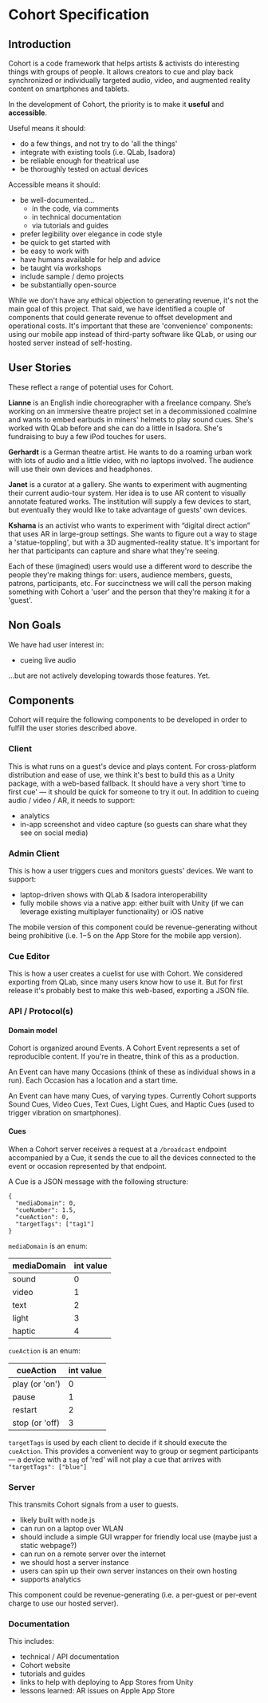 Cohort Specification
=======================

Introduction
-----------------------
Cohort is a code framework that helps artists & activists do interesting things with groups of people. It allows creators to cue and play back synchronized or individually targeted audio, video, and augmented reality content on smartphones and tablets.

In the development of Cohort, the priority is to make it **useful** and **accessible**.

Useful means it should:

- do a few things, and not try to do 'all the things'
- integrate with existing tools (i.e. QLab, Isadora)
- be reliable enough for theatrical use
- be thoroughly tested on actual devices

Accessible means it should:

- be well-documented...
	* in the code, via comments
	* in technical documentation
	* via tutorials and guides
- prefer legibility over elegance in code style
- be quick to get started with
- be easy to work with
- have humans available for help and advice
- be taught via workshops
- include sample / demo projects
- be substantially open-source

While we don't have any ethical objection to generating revenue, it's not the main goal of this project. That said, we have identified a couple of components that could generate revenue to offset development and operational costs. It's important that these are 'convenience' components: using our mobile app instead of third-party software like QLab, or using our hosted server instead of self-hosting. 

User Stories
----------------------------------------------------
These reflect a range of potential uses for Cohort.

**Lianne** is an English indie choreographer with a freelance company. She’s working on an immersive theatre project set in a decommissioned coalmine and wants to embed earbuds in miners' helmets to play sound cues. She's worked with QLab before and she can do a little in Isadora. She's fundraising to buy a few iPod touches for users.

**Gerhardt** is a German theatre artist. He wants to do a roaming urban work with lots of audio and a little video, with no laptops involved. The audience will use their own devices and headphones.

**Janet** is a curator at a gallery. She wants to experiment with augmenting their current audio-tour system. Her idea is to use AR content to visually annotate featured works. The institution will supply a few devices to start, but eventually they would like to take advantage of guests' own devices.

**Kshama** is an activist who wants to experiment with “digital direct action” that uses AR in large-group settings. She wants to figure out a way to stage a 'statue-toppling', but with a 3D augmented-reality statue. It's important for her that participants can capture and share what they're seeing.

Each of these (imagined) users would use a different word to describe the people they're making things for: users, audience members, guests, patrons, participants, etc. For succinctness we will call the person making something with Cohort a 'user' and the person that they're making it for a 'guest'.

Non Goals
------------------------
We have had user interest in:

- cueing live audio

...but are not actively developing towards those features. Yet.

Components
------------------------
Cohort will require the following components to be developed in order to fulfill the user stories described above.

### Client
This is what runs on a guest's device and plays content. For cross-platform distribution and ease of use, we think it's best to build this as a Unity package, with a web-based fallback. It should have a very short 'time to first cue' — it should be quick for someone to try it out. In addition to cueing audio / video / AR, it needs to support:

- analytics
- in-app screenshot and video capture (so guests can share what they see on social media)

### Admin Client
This is how a user triggers cues and monitors guests' devices. We want to support:

- laptop-driven shows with QLab & Isadora interoperability
- fully mobile shows via a native app: either built with Unity (if we can leverage existing multiplayer functionality) or iOS native

The mobile version of this component could be revenue-generating without being prohibitive (i.e. $1-$5 on the App Store for the mobile app version).

### Cue Editor
This is how a user creates a cuelist for use with Cohort. We considered exporting from QLab, since many users know how to use it. But for first release it's probably best to make this web-based, exporting a JSON file.

### API / Protocol(s)
#### Domain model
Cohort is organized around Events. A Cohort Event represents a set of reproducible content. If you're in theatre, think of this as a production. 

An Event can have many Occasions (think of these as individual shows in a run). Each Occasion has a location and a start time.

An Event can have many Cues, of varying types. Currently Cohort supports Sound Cues, Video Cues, Text Cues, Light Cues, and Haptic Cues (used to trigger vibration on smartphones).

#### Cues
When a Cohort server receives a request at a `/broadcast` endpoint accompanied by a Cue, it sends the cue to all the devices connected to the event or occasion represented by that endpoint.

A Cue is a JSON message with the following structure: 
```
{
  "mediaDomain": 0,
  "cueNumber": 1.5,
  "cueAction": 0,
  "targetTags": ["tag1"]
}
```
`mediaDomain` is an enum:

| mediaDomain | int value |
| ----------- | --------- |
| sound       | 0         |
| video       | 1         |
| text        | 2         |
| light	      | 3         |
| haptic      | 4         |

`cueAction` is an enum:

| cueAction      | int value |
| -------------- | --------- |
| play (or 'on') | 0         |
| pause          | 1         |
| restart        | 2         |
| stop (or 'off) | 3         |

`targetTags` is used by each client to decide if it should execute the `cueAction`. This provides a convenient way to group or segment participants — a device with a `tag` of 'red' will not play a cue that arrives with `"targetTags": ["blue"]`
  

### Server
This transmits Cohort signals from a user to guests.

- likely built with node.js
- can run on a laptop over WLAN 
- should include a simple GUI wrapper for friendly local use (maybe just a static webpage?)
- can run on a remote server over the internet
- we should host a server instance
- users can spin up their own server instances on their own hosting
- supports analytics

This component could be revenue-generating (i.e. a per-guest or per-event charge to use our hosted server).

### Documentation
This includes:

- technical / API documentation
- Cohort website
- tutorials and guides
- links to help with deploying to App Stores from Unity
- lessons learned: AR issues on Apple App Store
